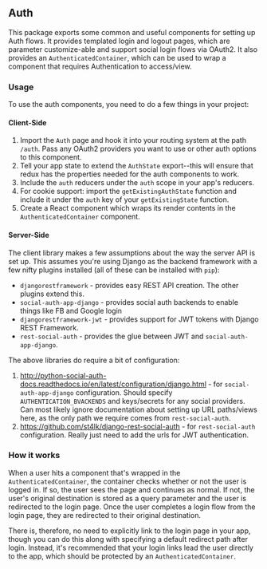 ## Auth
This package exports some common and useful components for setting up Auth flows. It provides templated
login and logout pages, which are parameter customize-able and support social login flows via OAuth2.
It also provides an `AuthenticatedContainer`, which can be used to wrap a component that requires
Authentication to access/view.

### Usage
To use the auth components, you need to do a few things in your project:
#### Client-Side
1. Import the `Auth` page and hook it into your routing system at the path `/auth`. Pass any OAuth2
   providers you want to use or other auth options to this component.
2. Tell your app state to extend the `AuthState` export--this will ensure that redux has the properties
   needed for the auth components to work.
3. Include the `auth` reducers under the `auth` scope in your app's reducers.
3. For cookie support: import the `getExistingAuthState` function and include it under the `auth` key
   of your `getExistingState` function.
4. Create a React component which wraps its render contents in the `AuthenticatedContainer` component. 
#### Server-Side
The client library makes a few assumptions about the way the server API is set up. This assumes
you're using Django as the backend framework with a few nifty plugins installed (all of these can be installed with `pip`):
* `djangorestframework` - provides easy REST API creation. The other plugins extend this.
* `social-auth-app-django` - provides social auth backends to enable things like FB and Google login
* `djangorestframework-jwt` - provides support for JWT tokens with Django REST Framework.
* `rest-social-auth` - provides the glue between JWT and `social-auth-app-django`.

The above libraries do require a bit of configuration:
1. http://python-social-auth-docs.readthedocs.io/en/latest/configuration/django.html - for `social-auth-app-django` configuration. Should specify `AUTHENTICATION_BVACKENDS` and keys/secrets for any social providers. Can most likely ignore documentation about setting up URL paths/views here, as the only path we require comes from `rest-social-auth`.
2. https://github.com/st4lk/django-rest-social-auth - for `rest-social-auth` configuration. Really just need to add the urls for JWT authentication. 

### How it works
When a user hits a component that's wrapped in the `AuthenticatedContainer`, the container checks
whether or not the user is logged in. If so, the user sees the page and continues as normal. If not,
the user's original destination is stored as a query parameter and the user is redirected to the login
page. Once the user completes a login flow from the login page, they are redirected to their original
destination.

There is, therefore, no need to explicitly link to the login page in your app, though you can do this
along with specifying a default redirect path after login. Instead, it's recommended that your login
links lead the user directly to the app, which should be protected by an `AuthenticatedContainer`.

